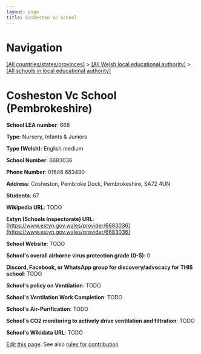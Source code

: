 ```yaml
---
layout: page
title: Cosheston Vc School
---
```

# Navigation

[[All countries/states/provinces]](../../..) > [[All Welsh local educational authority]](../..) > [[All schools in local educational authority]](..)

# Cosheston Vc School (Pembrokeshire)

**School LEA number**: 668

**Type**: Nursery, Infants & Juniors

**Type (Welsh)**: English medium

**School Number**: 6683036

**Phone Number**: 01646 683490

**Address**: Cosheston, Pembroke Dock, Pembrokeshire, SA72 4UN

**Students**: 67

**Wikipedia URL**: TODO

**Estyn (Schools Inspectorate) URL**: [https://www.estyn.gov.wales/provider/6683036](https://www.estyn.gov.wales/provider/6683036)

**School Website**: TODO

**School's overall airborne virus protection grade (0-5)**: 0

**Discord, Facebook, or WhatsApp group for discovery/advocacy for THIS school**: TODO

**School's policy on Ventilation**: TODO

**School's Ventilation Work Completion**: TODO

**School's Air-Purification**: TODO

**School's CO2 monitoring to actively drive ventilation and filtration**: TODO

**School's Wikidata URL**: TODO




[Edit this page](https://github.com/VentilationProject/Wales/edit/prif/./Pembrokeshire/Cosheston_Vc_School.md). See also [rules for contribution](../../../contribution-rules/)